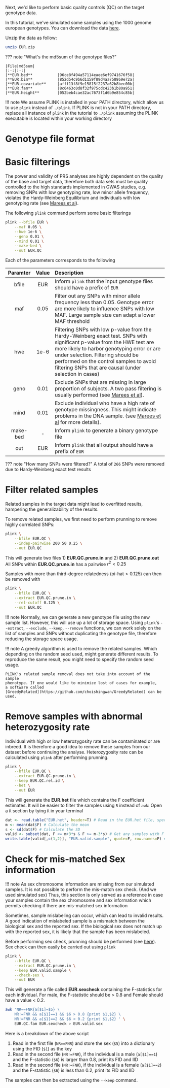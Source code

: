 Next, we'd like to perform basic quality controls (QC) on the target genotype data. 

In this tutorial, we've simulated some samples using the 1000 genome european genotypes. 
You can download the data [here](https://github.com/choishingwan/PRS-Tutorial/raw/master/resources/EUR.zip). 

Unzip the data as follow:

```bash
unzip EUR.zip
```

??? note "What's the md5sum of the genotype files?"

    |File|md5sum|
    |:-:|:-:|
    |**EUR.bed**           |96ce8f494a57114eaee6ef9741676f58|
    |**EUR.bim**           |852d54c9b6d1159f89d4aa758869e72a|
    |**EUR.covariate**     |afff13f8f9e15815f2237a62b8bec00b|
    |**EUR.fam**           |8c6463c0d8f32f975cdc423b1b80a951|
    |**EUR.height**        |052beb4cae32ac7673f1d6b9e854c85b|

!!! note
    We assume PLINK is installed in your PATH directory, which allow us to use `plink` instead of `./plink`.
    If PLINK is not in your PATH directory, replace all instance of `plink` in the tutorial to `./plink` assuming
    the PLINK executable is located within your working directory

# Genotype file format

# Basic filterings
The power and validity of PRS analyses are highly dependent on 
the quality of the base and target data, therefore 
both data sets must be quality controlled to the high standards 
implemented in GWAS studies, e.g. removing SNPs with low genotyping rate, 
low minor allele frequency, violates the Hardy-Weinberg Equilibrium and
individuals with low genotyping rate 
(see [Marees et al](https://www.ncbi.nlm.nih.gov/pmc/articles/PMC6001694/)).

The following `plink` command perform some basic filterings

```bash
plink --bfile EUR \
    --maf 0.05 \
    --hwe 1e-6 \
    --geno 0.01 \
    --mind 0.01 \
    --make-bed \
    --out EUR.QC
```
Each of the parameters corresponds to the following

| Paramter | Value | Description|
|:-:|:-:|:-|
| bfile | EUR | Inform `plink` that the input genotype files should have a prefix of `EUR` |
| maf | 0.05 | Filter out any SNPs with minor allele frequency less than 0.05. Genotype error are more likely to influence SNPs with low MAF. Large sample size can adapt a lower MAF threshold|
| hwe | 1e-6 | Filtering SNPs with low p-value from the Hardy-Weinberg exact test. SNPs with significant p-value from the HWE test are more likely to harbor genotyping error or are under selection. Filtering should be performed on the control samples to avoid filtering SNPs that are causal (under selection in cases)|
| geno | 0.01 | Exclude SNPs that are missing in large proportion of subjects. A two pass filtering is usually performed (see [Marees et al](https://www.ncbi.nlm.nih.gov/pmc/articles/PMC6001694/)).|
| mind | 0.01 | Exclude individual who have a high rate of genotype missingness. This might indicate problems in the DNA sample. (see [Marees et al](https://www.ncbi.nlm.nih.gov/pmc/articles/PMC6001694/) for more details).|
| make-bed | - | Inform `plink` to generate a binary genotype file |
| out | EUR | Inform `plink` that all output should have a prefix of `EUR` |

??? note "How many SNPs were filtered?"
    A total of `266` SNPs were removed due to Hardy-Weinberg exact test results

# Filter related samples
Related samples in the target data might lead to overfitted results, 
hampering the generalizability of the results. 

To remove related samples, we first need to perform prunning to remove highly correlated SNPs:
```bash
plink \
    --bfile EUR.QC \
    --indep-pairwise 200 50 0.25 \
    --out EUR.QC
```

This will generate two files 1) **EUR.QC.prune.in** and 2) **EUR.QC.prune.out**
All SNPs within **EUR.QC.prune.in** has a pairwise $r^2 < 0.25$

Samples with more than third-degree relatedness ($\text{pi-hat} > 0.125$) can then be removed with 

```bash
plink \
    --bfile EUR.QC \
    --extract EUR.QC.prune.in \
    --rel-cutoff 0.125 \
    --out EUR.QC
```

!!! note
    Normally, we can generate a new genotype file using the new sample list.
    However,  this will use up a lot of storage space. Using `plink`'s
    `--extract`, `--exclude`, `--keep`, `--remove` functions, we can work 
    solely on the list of samples and SNPs without duplicating the 
    genotype file, therefore reducing the storage space usage.  

!!! note
    A greedy algorithm is used to remove the related samples. Which depending
    on the random seed used, might generate different results. To reproduce
    the same result, you might need to specify the random seed usage. 
    
    PLINK's related sample removal does not take into account of the sample 
    phenotype. If one would like to minimize lost of cases for example, 
    a software called
    [GreedyRelated](https://github.com/choishingwan/GreedyRelated) can be used.
    
# Remove samples with abnormal heterozygosity rate
Individual with high or low heterozygosity rate can be contaminated or are inbreed.
It is therefore a good idea to remove these samples from our dataset before continuing the analyse.
Heterozygosity rate can be calculated using `plink` after performing prunning. 
```bash
plink \
    --bfile EUR.QC \
    --extract EUR.QC.prune.in \
    --keep EUR.QC.rel.id \
    --het \
    --out EUR
```
This will generate the **EUR.het** file which contains the F coefficient estimates.
It will be easier to filter the samples using `R` instead of `awk`:
Open a `R` section by tying `R` in your terminal
```R
dat <- read.table("EUR.het", header=T) # Read in the EUR.het file, specify it has header
m <- mean(dat$F) # Calculate the mean  
s <- sd(dat$F) # Calculate the SD
valid <- subset(dat, F <= m+3*s & F >= m-3*s) # Get any samples with F coefficient within 3 SD from the population mean
write.table(valid[,c(1,2)], "EUR.valid.sample", quote=F, row.names=F) # print FID and IID for valid samples
```

# Check for mis-matched Sex information

!!! note
    As sex chromosome information are missing from our simulated samples. 
    It is not possible to perform the mis-match sex check. (And we used simulated sex)
    Thus, this section is only served as a reference in case your samples contain the 
    sex chromosome and sex information which permits checking if there are mis-matched sex information

Sometimes, sample mislabeling can occur, which can lead to invalid results. 
A good indication of mislabeled sample is a mismatch between the biological sex and the reported sex. 
If the biological sex does not match up with the reported sex, it is likely that the sample has been mislabeled.

Before performing sex check, prunning should be performed (see [here](target.md#filter-related-samples)).
Sex check can then easily be carried out using `plink`
```bash
plink \
    --bfile EUR.QC \
    --extract EUR.QC.prune.in \
    --keep EUR.valid.sample \
    --check-sex \
    --out EUR
```

This will generate a file called **EUR.sexcheck** containing the F-statistics for each individual.
For male, the F-statistic should be > 0.8 and Female should have a value < 0.2.

```bash
awk 'NR==FNR{a[$1]=$5} \
    NR!=FNR && a[$1]==1 && $6 > 0.8 {print $1,$2} \
    NR!=FNR && a[$1]==2 && $6 < 0.2 {print $1,$2} ' \
    EUR.QC.fam EUR.sexcheck > EUR.valid.sex 
```
Here is a breakdown of the above script
1. Read in the first file (`NR==FNR`) and store the sex (`$5`) into a dictionary using the FID (`$1`) as the key
2. Read in the second file (`NR!=FNR`), if the individual is a male (`a[$1]==1`) and the F-statistic (`$6`) is larger than 0.8, print its FID and IID
3. Read in the second file (`NR!=FNR`), if the individual is a female (`a[$1]==2`) and the F-statistic (`$6`) is less than 0.2, print its FID and IID

The samples can then be extracted using the `--keep` command.
